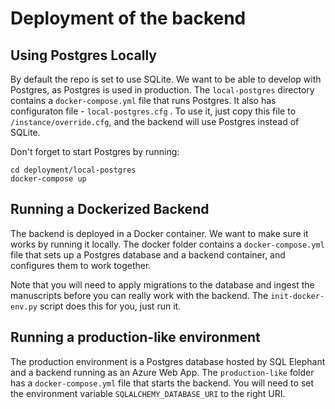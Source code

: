 # Deployment of the backend

## Using Postgres Locally
By default the repo is set to use SQLite. We want to be able to develop with Postgres, as Postgres is used in production. 
The `local-postgres` directory contains a `docker-compose.yml` file that runs Postgres. It also has configuraton file - `local-postgres.cfg` . To use it, just copy this file to `/instance/override.cfg`, and the backend will use Postgres instead of SQLite.

Don't forget to start Postgres by running:
```
cd deployment/local-postgres
docker-compose up
```

## Running a Dockerized Backend
The backend is deployed in a Docker container. We want to make sure it works by running it locally. The docker folder contains a `docker-compose.yml` file that sets up a Postgres database and a backend container, and configures them to work together.

Note that you will need to apply migrations to the database and ingest the manuscripts before you can really work with
the backend. The `init-docker-env.py` script does this for you, just run it.

## Running a production-like environment
The production environment is a Postgres database hosted by SQL Elephant and a backend running as an Azure Web App.
The `production-like` folder has a `docker-compose.yml` file that starts the backend. You will need to set the environment variable `SQLALCHEMY_DATABASE_URI` to the right URI.